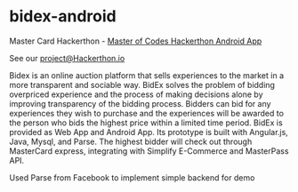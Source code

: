 # bidex-android
Master Card Hackerthon - [Master of Codes Hackerthon Android App](http://mastersofcode.com/)

See our [project@Hackerthon.io](http://www.hackathon.io/bidex)

Bidex is an online auction platform that sells experiences to the market in a more transparent and sociable way. BidEx solves the problem of bidding overpriced experience and the process of making decisions alone by improving transparency of the bidding process. Bidders can bid for any experiences they wish to purchase and the experiences will be awarded to the person who bids the highest price within a limited time period. BidEx is provided as Web App and Android App. Its prototype is built with Angular.js, Java, Mysql, and Parse. The highest bidder will check out through MasterCard express, integrating with Simplify E-Commerce and MasterPass API.

Used Parse from Facebook to implement simple backend for demo
